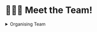 # 🧑‍🤝‍🧑 Meet the Team!

<details>

<summary>Organising Team</summary>

**Main Facilitator**: [Patrick Pang](mailto:patrick\_pang@tech.gov.sg)&#x20;

**Programme Coordinator**: [Michelle Teo](mailto:michelle\_teo@tech.gov.sg)

**Curriculum:** [Chee Leong Loh](mailto:loh\_chee\_leong@tech.gov.sg), [Viola Balakrishnan](mailto:viola\_balakrishnan@tech.gov.sg), [Sahas Sankaran](mailto:sahas\_sankaran@tech.gov.sg)

**Learner Experience:** [Jeanette Tan](mailto:jeanette\_tan@tech.gov.sg), [Tong Yanting](mailto:tong\_yanting@tech.gov.sg), [Michelle Teo](mailto:michelle\_teo@tech.gov.sg)

**Operations:** [Eugene Goh,](mailto:eugene\_goh@tech.gov.sg) [Deric Yeak](mailto:deric\_yeak\_from.nus@tech.gov.sg), [Jameela Kassim](mailto:jameela\_kassim@tech.gov.sg), [Troy Toon](mailto:troy\_toon\_from.forte@tech.gov.sg)

</details>
